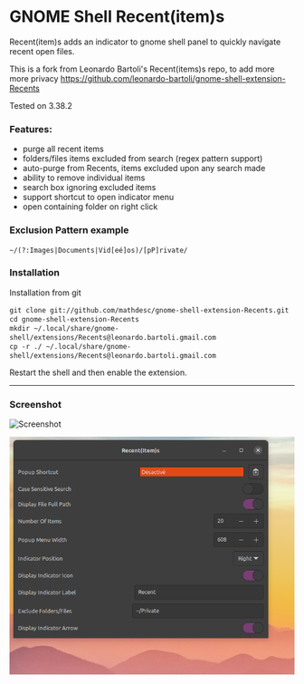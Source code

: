 # GNOME Shell Recent(item)s

Recent(item)s adds an indicator to gnome shell panel to quickly navigate recent open files.

This is a fork from Leonardo Bartoli's Recent(items)s repo, to add more more privacy
https://github.com/leonardo-bartoli/gnome-shell-extension-Recents

Tested on 3.38.2

### Features:

- purge all recent items
- folders/files items excluded from search (regex pattern support)
- auto-purge from Recents, items excluded upon any search made
- ability to remove individual items
- search box ignoring excluded items
- support shortcut to open indicator menu
- open containing folder on right click

### Exclusion Pattern example

```
~/(?:Images|Documents|Vid[eé]os)/[pP]rivate/
```


### Installation


Installation from git

```
git clone git://github.com/mathdesc/gnome-shell-extension-Recents.git
cd gnome-shell-extension-Recents
mkdir ~/.local/share/gnome-shell/extensions/Recents@leonardo.bartoli.gmail.com
cp -r ./ ~/.local/share/gnome-shell/extensions/Recents@leonardo.bartoli.gmail.com
```

Restart the shell and then enable the extension.

---

### Screenshot

![Screenshot](https://raw.githubusercontent.com/mathdesc/gnome-shell-extension-Recents/master/data/screenshot.png)

![Screenshot-autopurge](https://raw.githubusercontent.com/mathdesc/gnome-shell-extension-Recents/master/data/screenshot-purge.png)

